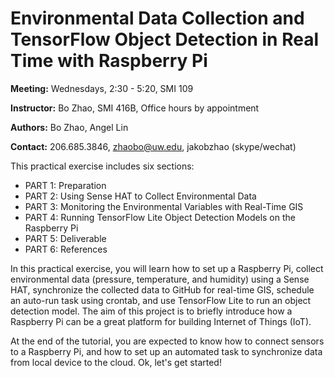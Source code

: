# Environmental Data Collection and TensorFlow Object Detection in Real Time with Raspberry Pi

**Meeting:** Wednesdays, 2:30 - 5:20, SMI 109

**Instructor:** Bo Zhao, SMI 416B, Office hours by appointment

**Authors:** Bo Zhao, Angel Lin

**Contact:** 206.685.3846, zhaobo@uw.edu, jakobzhao (skype/wechat)

This practical exercise includes six sections:
- PART 1: Preparation
- PART 2: Using Sense HAT to Collect Environmental Data
- PART 3: Monitoring the Environmental Variables with Real-Time GIS
- PART 4: Running TensorFlow Lite Object Detection Models on the Raspberry Pi
- PART 5: Deliverable
- PART 6: References

In this practical exercise, you will learn how to set up a Raspberry Pi,  collect environmental data (pressure, temperature, and humidity) using a Sense HAT, synchronize the collected data to GitHub for real-time GIS, schedule an auto-run task using crontab, and use TensorFlow Lite to run an object detection model. The aim of this project is to briefly introduce how a Raspberry Pi can be a great platform for building Internet of Things (IoT). 

At the end of the tutorial, you are expected to know how to connect sensors to a Raspberry Pi, and how to set up an automated task to synchronize data from local device to the cloud. Ok, let's get started!
